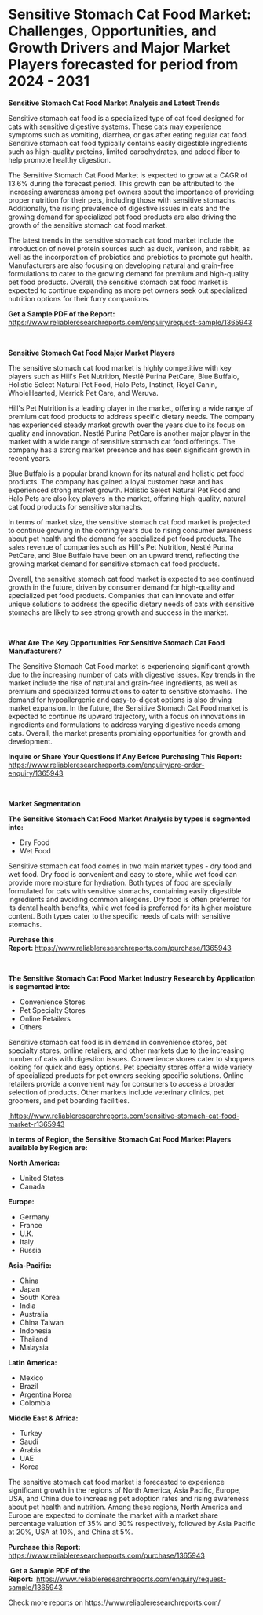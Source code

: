 <p><h1>Sensitive Stomach Cat Food Market: Challenges, Opportunities, and Growth Drivers and Major Market Players forecasted for period from 2024 - 2031</h1></p><p><strong>Sensitive Stomach Cat Food Market Analysis and Latest Trends</strong></p>
<p><p>Sensitive stomach cat food is a specialized type of cat food designed for cats with sensitive digestive systems. These cats may experience symptoms such as vomiting, diarrhea, or gas after eating regular cat food. Sensitive stomach cat food typically contains easily digestible ingredients such as high-quality proteins, limited carbohydrates, and added fiber to help promote healthy digestion.</p><p>The Sensitive Stomach Cat Food Market is expected to grow at a CAGR of 13.6% during the forecast period. This growth can be attributed to the increasing awareness among pet owners about the importance of providing proper nutrition for their pets, including those with sensitive stomachs. Additionally, the rising prevalence of digestive issues in cats and the growing demand for specialized pet food products are also driving the growth of the sensitive stomach cat food market.</p><p>The latest trends in the sensitive stomach cat food market include the introduction of novel protein sources such as duck, venison, and rabbit, as well as the incorporation of probiotics and prebiotics to promote gut health. Manufacturers are also focusing on developing natural and grain-free formulations to cater to the growing demand for premium and high-quality pet food products. Overall, the sensitive stomach cat food market is expected to continue expanding as more pet owners seek out specialized nutrition options for their furry companions.</p></p>
<p><strong>Get a Sample PDF of the Report:&nbsp;</strong> <a href="https://www.reliableresearchreports.com/enquiry/request-sample/1365943">https://www.reliableresearchreports.com/enquiry/request-sample/1365943</a></p>
<p>&nbsp;</p>
<p><strong>Sensitive Stomach Cat Food Major Market Players</strong></p>
<p><p>The sensitive stomach cat food market is highly competitive with key players such as Hill's Pet Nutrition, Nestlé Purina PetCare, Blue Buffalo, Holistic Select Natural Pet Food, Halo Pets, Instinct, Royal Canin, WholeHearted, Merrick Pet Care, and Weruva. </p><p>Hill's Pet Nutrition is a leading player in the market, offering a wide range of premium cat food products to address specific dietary needs. The company has experienced steady market growth over the years due to its focus on quality and innovation. Nestlé Purina PetCare is another major player in the market with a wide range of sensitive stomach cat food offerings. The company has a strong market presence and has seen significant growth in recent years.</p><p>Blue Buffalo is a popular brand known for its natural and holistic pet food products. The company has gained a loyal customer base and has experienced strong market growth. Holistic Select Natural Pet Food and Halo Pets are also key players in the market, offering high-quality, natural cat food products for sensitive stomachs.</p><p>In terms of market size, the sensitive stomach cat food market is projected to continue growing in the coming years due to rising consumer awareness about pet health and the demand for specialized pet food products. The sales revenue of companies such as Hill's Pet Nutrition, Nestlé Purina PetCare, and Blue Buffalo have been on an upward trend, reflecting the growing market demand for sensitive stomach cat food products.</p><p>Overall, the sensitive stomach cat food market is expected to see continued growth in the future, driven by consumer demand for high-quality and specialized pet food products. Companies that can innovate and offer unique solutions to address the specific dietary needs of cats with sensitive stomachs are likely to see strong growth and success in the market.</p></p>
<p>&nbsp;</p>
<p><strong>What Are The Key Opportunities For Sensitive Stomach Cat Food Manufacturers?</strong></p>
<p><p>The Sensitive Stomach Cat Food market is experiencing significant growth due to the increasing number of cats with digestive issues. Key trends in the market include the rise of natural and grain-free ingredients, as well as premium and specialized formulations to cater to sensitive stomachs. The demand for hypoallergenic and easy-to-digest options is also driving market expansion. In the future, the Sensitive Stomach Cat Food market is expected to continue its upward trajectory, with a focus on innovations in ingredients and formulations to address varying digestive needs among cats. Overall, the market presents promising opportunities for growth and development.</p></p>
<p><strong>Inquire or Share Your Questions If Any Before Purchasing This Report:</strong> <a href="https://www.reliableresearchreports.com/enquiry/pre-order-enquiry/1365943">https://www.reliableresearchreports.com/enquiry/pre-order-enquiry/1365943</a></p>
<p>&nbsp;</p>
<p><strong>Market Segmentation</strong></p>
<p><strong>The Sensitive Stomach Cat Food Market Analysis by types is segmented into:</strong></p>
<p><ul><li>Dry Food</li><li>Wet Food</li></ul></p>
<p><p>Sensitive stomach cat food comes in two main market types - dry food and wet food. Dry food is convenient and easy to store, while wet food can provide more moisture for hydration. Both types of food are specially formulated for cats with sensitive stomachs, containing easily digestible ingredients and avoiding common allergens. Dry food is often preferred for its dental health benefits, while wet food is preferred for its higher moisture content. Both types cater to the specific needs of cats with sensitive stomachs.</p></p>
<p><strong>Purchase this Report:&nbsp;</strong><a href="https://www.reliableresearchreports.com/purchase/1365943">https://www.reliableresearchreports.com/purchase/1365943</a></p>
<p>&nbsp;</p>
<p><strong>The Sensitive Stomach Cat Food Market Industry Research by Application is segmented into:</strong></p>
<p><ul><li>Convenience Stores</li><li>Pet Specialty Stores</li><li>Online Retailers</li><li>Others</li></ul></p>
<p><p>Sensitive stomach cat food is in demand in convenience stores, pet specialty stores, online retailers, and other markets due to the increasing number of cats with digestion issues. Convenience stores cater to shoppers looking for quick and easy options. Pet specialty stores offer a wide variety of specialized products for pet owners seeking specific solutions. Online retailers provide a convenient way for consumers to access a broader selection of products. Other markets include veterinary clinics, pet groomers, and pet boarding facilities.</p></p>
<p><a href="https://www.reliableresearchreports.com/sensitive-stomach-cat-food-market-r1365943">&nbsp;https://www.reliableresearchreports.com/sensitive-stomach-cat-food-market-r1365943</a></p>
<p><strong>In terms of Region, the Sensitive Stomach Cat Food Market Players available by Region are:</strong></p>
<p>
    <p> <strong> North America: </strong>
        <ul>
            <li>United States</li>
            <li>Canada</li>
        </ul>
        </p> 
    <p> <strong> Europe: </strong>
        <ul>
            <li>Germany</li>
            <li>France</li>
            <li>U.K.</li>
            <li>Italy</li>
            <li>Russia</li>
        </ul>
        </p> 
    <p> <strong> Asia-Pacific: </strong>
        <ul>
            <li>China</li>
            <li>Japan</li>
            <li>South Korea</li>
            <li>India</li>
            <li>Australia</li>
            <li>China Taiwan</li>
            <li>Indonesia</li>
            <li>Thailand</li>
            <li>Malaysia</li>
        </ul>
        </p> 
    <p> <strong> Latin America: </strong>
        <ul>
            <li>Mexico</li>
            <li>Brazil</li>
            <li>Argentina Korea</li>
            <li>Colombia</li>
        </ul>
        </p> 
    <p> <strong> Middle East & Africa: </strong>
        <ul>
            <li>Turkey</li>
            <li>Saudi</li>
            <li>Arabia</li>
            <li>UAE</li>
            <li>Korea</li>
        </ul>
    </p>
    </p>
<p><p>The sensitive stomach cat food market is forecasted to experience significant growth in the regions of North America, Asia Pacific, Europe, USA, and China due to increasing pet adoption rates and rising awareness about pet health and nutrition. Among these regions, North America and Europe are expected to dominate the market with a market share percentage valuation of 35% and 30% respectively, followed by Asia Pacific at 20%, USA at 10%, and China at 5%.</p></p>
<p><strong>Purchase this Report: </strong><a href="https://www.reliableresearchreports.com/purchase/1365943">https://www.reliableresearchreports.com/purchase/1365943</a></p>
<p>&nbsp;<strong>Get a Sample PDF of the Report:&nbsp;&nbsp;</strong><a href="https://www.reliableresearchreports.com/enquiry/request-sample/1365943">https://www.reliableresearchreports.com/enquiry/request-sample/1365943</a></p>
<p><strong></strong></p>
<p>Check more reports on https://www.reliableresearchreports.com/</p>